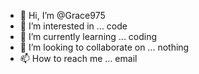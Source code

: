- 👋 Hi, I’m @Grace975
- 👀 I’m interested in ... code 
- 🌱 I’m currently learning ... coding 
- 💞️ I’m looking to collaborate on ... nothing 
- 📫 How to reach me ... email 

<!---
Grace975/Grace975 is a ✨ special ✨ repository because its `README.md` (this file) appears on your GitHub profile.
You can click the Preview link to take a look at your changes.
---> 
